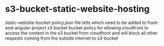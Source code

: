 # s3-bucket-static-website-hosting

static-website-bucket-policy.json file tells which need to be added to front-end-angular-project s3 bucket bucket policy for allowing cloudfront to access the content in the s3 bucket from cloudfront and will block all other requests coming from the outside internet to s3-bucket
